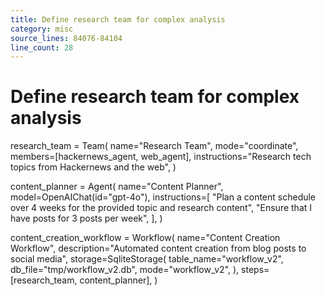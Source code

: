 ```yaml
---
title: Define research team for complex analysis
category: misc
source_lines: 84076-84104
line_count: 28
---
```


# Define research team for complex analysis
research_team = Team(
    name="Research Team",
    mode="coordinate",
    members=[hackernews_agent, web_agent],
    instructions="Research tech topics from Hackernews and the web",
)

content_planner = Agent(
    name="Content Planner",
    model=OpenAIChat(id="gpt-4o"),
    instructions=[
        "Plan a content schedule over 4 weeks for the provided topic and research content",
        "Ensure that I have posts for 3 posts per week",
    ],
)

content_creation_workflow = Workflow(
    name="Content Creation Workflow",
    description="Automated content creation from blog posts to social media",
    storage=SqliteStorage(
        table_name="workflow_v2",
        db_file="tmp/workflow_v2.db",
        mode="workflow_v2",
    ),
    steps=[research_team, content_planner],
)

